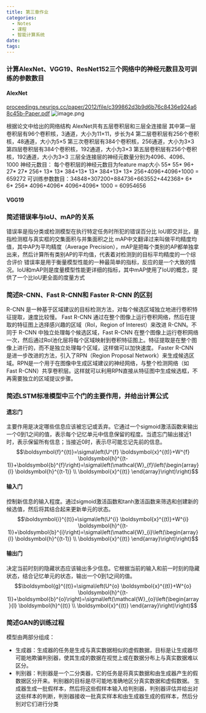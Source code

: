 ```yaml
---
title: 第三章作业
categories:
  - Notes
  - 课程
  - 智能计算系统
date:
tags:
---
```

### 计算AlexNet、VGG19、ResNet152三个网络中的神经元数目及可训练的参数数目

#### AlexNet
[proceedings.neurips.cc/paper/2012/file/c399862d3b9d6b76c8436e924a68c45b-Paper.pdf](https://proceedings.neurips.cc/paper/2012/file/c399862d3b9d6b76c8436e924a68c45b-Paper.pdf)
![image.png](https://cdn.jsdelivr.net/gh/zhengyangWang1/image@main/img/20231120165524.png)

根据论文中给出的网络结构
AlexNet共有五层卷积层和三层全连接层
其中第一层卷积层有96个卷积核，3通道，大小为11×11，步长为4
第二层卷积层有256个卷积核，48通道，大小为5×5
第三次卷积层有384个卷积核，256通道，大小为3×3
第四层卷积层有384个卷积核，192通道，大小为3×3
第五层卷积层有256个卷积核，192通道，大小为3×3
三层全连接层的神经元数量分别为4096、4096、1000
神经元数目：
每个卷积层的神经元数目为feature map大小
55* 55* 96+ 27* 27* 256+ 13* 13* 384+13* 13* 384+13* 13* 256+4096+4096+1000 = 659272
可训练参数数目：34848+307200+884736+663552+442368+ 6* 6* 256* 4096+4096* 4096+4096* 1000 = 60954656

#### VGG19


### 简述错误率与IoU、mAP的关系
错误率是指分类或检测模型在执行特定任务时所犯的错误百分比
IoU即交并比，是指检测框与真实框的交集面积与并集面积之比
mAP中文翻译过来叫做平均精度均值，其中AP为平均精度（Average Precision），mAP是把每个类别的AP都单独拿出来，然后计算所有类别AP的平均值，代表着对检测到的目标平均精度的一个综合评价
错误率是用于衡量模型性能的一种最简单的指标，反应的是一个大致的情况。IoU和mAP则是度量模型性能更详细的指标，其中mAP使用了IoU的概念，提供了一个比IoU更全面的度量方式

### 简述R-CNN、Fast R-CNN和 Faster R-CNN 的区别

R-CNN 是一种基于区域建议的目标检测方法，对每个候选区域独立地进行卷积特征提取，速度比较慢。
Fast R-CNN 通过在整个图像上运行卷积网络，然后在提取的特征图上选择感兴趣的区域（RoI，Region of Interest）来改进 R-CNN。不同于 R-CNN 中独立处理每个候选区域，Fast R-CNN 在整个图像上运行卷积网络一次，然后通过RoI池化层将每个区域映射到卷积特征图上。特征提取是在整个图像上进行的，而不是独立处理每个区域，这样做可以加快速度。
Faster R-CNN 是进一步改进的方法，引入了RPN（Region Proposal Network）来生成候选区域。RPN是一个用于在图像中生成区域建议的神经网络，与整个检测网络（如Fast R-CNN）共享卷积层。这样就可以利用RPN直接从特征图中生成候选框，不再需要独立的区域提议步骤。


### 简述LSTM标准模型中三个门的主要作用，并给出计算公式

#### 遗忘门
主要作用是决定哪些信息应该被忘记或丢弃。它通过一个sigmoid激活函数来输出一个0到1之间的值，表示每个记忆单元中信息保留的程度。当遗忘门输出接近1时，表示保留所有信息；当接近0时，表示尽可能忘记先前的信息。
$$\boldsymbol{f}^{(t)}=\sigma\left(U^{f} \boldsymbol{x}^{(t)}+W^{f} \boldsymbol{h}^{(t-1)}+\boldsymbol{b}^{f}\right)=\sigma\left(\mathcal{W}_{f}\left(\begin{array}{l}
\boldsymbol{h}^{(t-1)} \\
\boldsymbol{x}^{(t)}
\end{array}\right)\right)$$
#### 输入门
控制新信息的输入程度。通过sigmoid激活函数和tanh激活函数来筛选和创建新的候选值，然后将其结合起来更新单元的状态。
$$\boldsymbol{i}^{(t)}=\sigma\left(U^{i} \boldsymbol{x}^{(t)}+W^{i} \boldsymbol{h}^{(t-1)}+\boldsymbol{b}^{i}\right)=\sigma\left(\mathcal{W}_{i}\left(\begin{array}{l}
\boldsymbol{h}^{(t-1)} \\
\boldsymbol{x}^{(t)}
\end{array}\right)\right)$$
#### 输出门
决定当前时刻的隐藏状态应该输出多少信息。它根据当前的输入和前一时刻的隐藏状态，结合记忆单元的状态，输出一个0到1之间的值。
$$\boldsymbol{g}^{(t)}=\sigma\left(U^{o} \boldsymbol{x}^{(t)}+W^{o} \boldsymbol{h}^{(t-1)}+\boldsymbol{b}^{o}\right)=\sigma\left(\mathcal{W}_{o}\left(\begin{array}{l}
\boldsymbol{h}^{(t)} \\
\boldsymbol{x}^{(t)}
\end{array}\right)\right)$$


### 简述GAN的训练过程
模型由两部分组成：
- 生成器：生成器的任务是生成与真实数据相似的虚假数据，目标是让生成器尽可能地欺骗判别器，使其生成的数据在视觉上或在数据分布上与真实数据难以区分。
- 判别器：判别器是一个二分类器，它的任务是将真实数据和由生成器产生的假数据区分开来。判别器的目标是尽可能地准确地区分真实数据和虚假数据。
生成器生成一批假样本，然后将这些假样本输入给判别器，判别器评估并给出对这些样本的判断，判别器接收一批真实样本和由生成器生成的假样本，然后分别对它们进行分类
